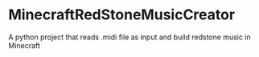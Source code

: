 # MinecraftRedStoneMusicCreator
A python project that reads .midi file as input and build redstone music in Minecraft
